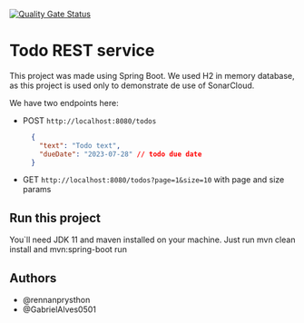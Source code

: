 [![Quality Gate Status](https://sonarcloud.io/api/project_badges/measure?project=GabrielAlves0501_todo-spring&metric=alert_status)](https://sonarcloud.io/summary/new_code?id=GabrielAlves0501_todo-spring)

# Todo REST service

This project was made using Spring Boot. We used H2 in memory database, 
as this project is used only to demonstrate de use of SonarCloud.

We have two endpoints here:

* POST `http://localhost:8080/todos`
    ```json
      {
        "text": "Todo text",
        "dueDate": "2023-07-28" // todo due date
      }
    ```
  
* GET `http://localhost:8080/todos?page=1&size=10`
    with page and size params

## Run this project

You`ll need JDK 11 and maven installed on your machine. Just run mvn clean install
and mvn:spring-boot run

## Authors

* @rennanprysthon
* @GabrielAlves0501